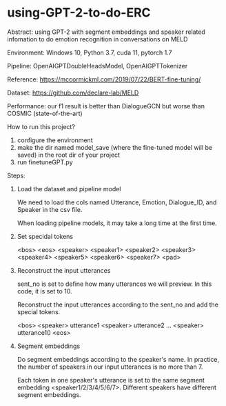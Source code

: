# using-GPT-2-to-do-ERC
Abstract: using GPT-2 with segment embeddings and speaker related infomation to do emotion recognition in conversations on MELD

Environment: Windows 10, Python 3.7, cuda 11, pytorch 1.7

Pipeline: OpenAIGPTDoubleHeadsModel, OpenAIGPTTokenizer

Reference: https://mccormickml.com/2019/07/22/BERT-fine-tuning/

Dataset: https://github.com/declare-lab/MELD

Performance: our f1 result is better than DialogueGCN but worse than COSMIC (state-of-the-art)

How to run this project?

1. configure the environment
2. make the dir named model_save (where the fine-tuned model will be saved) in the root dir of your project
3. run finetuneGPT.py

Steps:

1. Load the dataset and pipeline model

    We need to load the cols named Utterance, Emotion, Dialogue_ID, and Speaker in the csv file.
    
    When loading pipeline models, it may take a long time at the first time.
    
2. Set specidal tokens

    &lt;bos&gt; &lt;eos&gt; &lt;speaker&gt; &lt;speaker1&gt; &lt;speaker2&gt; &lt;speaker3&gt; &lt;speaker4&gt; &lt;speaker5&gt; &lt;speaker6&gt; &lt;speaker7&gt; &lt;pad&gt;
    
3. Reconstruct the input utterances

    sent_no is set to define how many utterances we will preview. In this code, it is set to 10.
    
    Reconstruct the input utterances according to the sent_no and add the special tokens. 
    
    &lt;bos&gt; &lt;speaker&gt; utterance1 &lt;speaker&gt; utterance2 ... &lt;speaker&gt; utterance10 &lt;eos&gt;
    
4. Segment embeddings

    Do segment embeddings according to the speaker's name. In practice, the number of speakers in our input utterances is no more than 7.
    
    Each token in one speaker's utterance is set to the same segment embedding &lt;speaker1/2/3/4/5/6/7&gt;. Different speakers have different segment embeddings.
